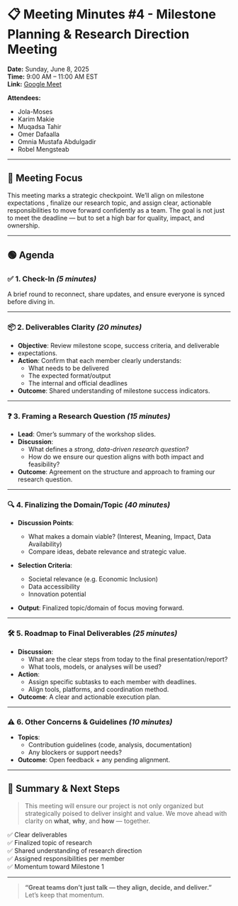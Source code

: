 # 📋 Meeting Minutes #4 - Milestone Planning & Research Direction Meeting

**Date:** Sunday, June 8, 2025  
**Time:** 9:00 AM – 11:00 AM EST  
**Link:** [Google Meet](https://meet.google.com/jum-ykvs-ppq)

**Attendees:**

- Jola-Moses  
- Karim Makie  
- Muqadsa Tahir  
- Omer Dafaalla  
- Omnia Mustafa Abdulgadir  
- Robel Mengsteab  

---

## 🎯 Meeting Focus

This meeting marks a strategic checkpoint. We’ll align on milestone expectations
, finalize our research topic, and assign clear, actionable responsibilities to
move forward confidently as a team. The goal is not just to meet the deadline —
but to set a high bar for quality, impact, and ownership.

---

## 🟢 Agenda

### ✅ 1. Check-In *(5 minutes)*  

A brief round to reconnect, share updates, and ensure everyone is synced before
diving in.

---

### 📦 2. Deliverables Clarity *(20 minutes)*  

- **Objective**: Review milestone scope, success criteria, and deliverable
- expectations.  
- **Action**: Confirm that each member clearly understands:
  - What needs to be delivered
  - The expected format/output
  - The internal and official deadlines  
- **Outcome**: Shared understanding of milestone success indicators.

---

### ❓ 3. Framing a Research Question *(15 minutes)*  

- **Lead**: Omer’s summary of the workshop slides.
- **Discussion**:  
  - What defines a *strong, data-driven research question*?
  - How do we ensure our question aligns with both impact and feasibility?
- **Outcome**: Agreement on the structure and approach to framing our research question.

---

### 🔍 4. Finalizing the Domain/Topic *(40 minutes)*  

- **Discussion Points**:

  - What makes a domain viable? (Interest, Meaning, Impact, Data Availability)
  - Compare ideas, debate relevance and strategic value.
- **Selection Criteria**:
  - Societal relevance (e.g. Economic Inclusion)
  - Data accessibility
  - Innovation potential
- **Output**: Finalized topic/domain of focus moving forward.

---

### 🛠️ 5. Roadmap to Final Deliverables *(25 minutes)*  

- **Discussion**:
  - What are the clear steps from today to the final presentation/report?
  - What tools, models, or analyses will be used?
- **Action**:
  - Assign specific subtasks to each member with deadlines.
  - Align tools, platforms, and coordination method.
- **Outcome**: A clear and actionable execution plan.

---

### ⚠️ 6. Other Concerns & Guidelines *(10 minutes)*  

- **Topics**:
  - Contribution guidelines (code, analysis, documentation)
  - Any blockers or support needs?
- **Outcome**: Open feedback + any pending alignment.

---

## 🧾 Summary & Next Steps

> This meeting will ensure our project is not only organized but strategically
> poised to deliver insight and value. We move ahead with clarity on **what**,
> **why**, and **how** — together.

✅ Clear deliverables  
✅ Finalized topic of research  
✅ Shared understanding of research direction  
✅ Assigned responsibilities per member  
✅ Momentum toward Milestone 1

---

> **“Great teams don’t just talk — they align, decide, and deliver.”**  
> Let’s keep that momentum.
